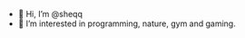 - 👋 Hi, I’m @sheqq
- 👀 I’m interested in programming, nature, gym and gaming.


<!---
sheqq/sheqq is a ✨ special ✨ repository because its `README.md` (this file) appears on your GitHub profile.
You can click the Preview link to take a look at your changes.
--->
